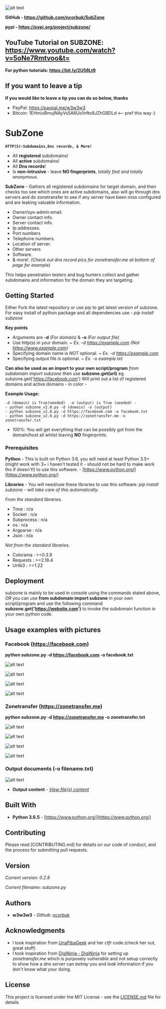 ![alt text](https://raw.githubusercontent.com/ncorbuk/SubZone/master/logo_.png)

**GitHub - https://github.com/ncorbuk/SubZone**

**pypi - https://pypi.org/project/subzone/**

## YouTube Tutorial on SUBZONE: https://www.youtube.com/watch?v=5oNe7Rmtvoo&t=
**For python tutorials: https://bit.ly/2U58Lt9**

## If you want to leave a tip
**If you would like to leave a tip you can do so below, thanks**
* PayPal: https://paypal.me/w3w3w3
* Bitcoin: 1EHmioBmujNAyVs5A6Uo1nfto9JZhGBDLd <-- pref this way :)

# SubZone
**```HTTP(S)-Subdomains,Dns records, & More!```**
* All **registered** subdomains!
* All **active** subdomains!
* All **Dns records**!
* Is **non-intrusive** - leave **NO fingerprints**, *totally fast and totally anonymous.*

**SubZone** - Gathers all registered subdomains for target domain, and then checks too see which ones are active subdomains, 
also will go through dns servers and do zonetransfer to see if any server have been miss configured and are leaking valuable
information.

* Owner/sys-admin email.
* Owner contact info.
* Server contact info.
* Ip addresses.
* Port numbers
* Telephone numbers.
* Location of server.
* Other servers
* Software.
* & more!.
*(Check out dns record pics for zonetransfer.me at bottom of page for example)*

This helps penetration testers and bug hunters collect and gather subdomains and information for the domain they are targeting. 

## Getting Started

Either Fork the latest repository or use pip to get latest version of subzone.
For easy install of python package and all dependencies use - *pip install subzone*

**Key points**
* Arguments are **-d** *(For domain)* & **-o** *(For output file)*
* Use http(s) in your domain.  ~  *Ex. -d https://example.com (Not https://www.example.com)*
* Specifying domain name is *NOT* optional.  ~  *Ex. -d https://example.com*
* Specifying output file *is* optional.  ~  *Ex. -o example.txt* 

**Can also be used as an import to your own script/program** 
*from subdomain import subzone*
then use **subzone.get(url)** eg. subzone.get('https://facebook.com')
Will print out a list of registered domains and active domains - in color - 

**Example Usage:**
```
-d (domain) is True(needed)  -o (output) is True (needed) - 
- python subzone_v2.0.py -d (domain) -o (output)
- python subzone_v2.0.py -d https://facebook.com -o facebook.txt
- python subzone_v2.0.py -d https://zonetransfer.me -o zonetransfer.txt
```

- *100%*: You will get everything that can be possibly got from the domain/host all whilst leaving **NO** fingerprints.

### Prerequisites

**Python** - This is built on Python 3.6, you will need at least Python 3.5+ (might work with 3+ i haven't tested it - should not be hard to make work tho if doesn't!) to use this software. - [https://www.python.org/](https://www.python.org/)

**Libraries** - You will need/use these libraries to use this software: 
*pip install subzone - will take care of this automatically.*

*From the standard libraries.*
* Time : n/a
* Socket : n/a
* Subprocess : n/a
* os : n/a
* Argparse : n/a
* Json : n/a

*Not from the standard libraries.*
* Colorama : >=0.3.9
* Requests : >=2.18.4
* Urlib3 : >=1.22

## Deployment

subzone is mainly to be used in console using the commands stated above, *OR* you can use **from subdomain import subzone** in your own script/program and use the following command **subzone.get('https://website.com')** to invoke the subdomain function in your own python code.

## Usage examples with pictures

### Facebook (https://facebook.com)
**python subzone.py -d https://facebook.com -o facebook.txt**

![alt text](https://raw.githubusercontent.com/ncorbuk/SubZone/master/Usage_pictures/facebook_01.png)

![alt text](https://raw.githubusercontent.com/ncorbuk/SubZone/master/Usage_pictures/facebook_02.png)

![alt text](https://raw.githubusercontent.com/ncorbuk/SubZone/master/Usage_pictures/facebook_3.png)

![alt text](https://raw.githubusercontent.com/ncorbuk/SubZone/master/Usage_pictures/facebook_04.png)

### Zonetransfer (https://zonetransfer.me)
**python subzone.py -d https://zonetransfer.me -o zonetransfer.txt**

![alt text](https://raw.githubusercontent.com/ncorbuk/SubZone/master/Usage_pictures/zonetransfer_1.png)

![alt text](https://raw.githubusercontent.com/ncorbuk/SubZone/master/Usage_pictures/zonetransfer_2.png)

![alt text](https://raw.githubusercontent.com/ncorbuk/SubZone/master/Usage_pictures/zonetransfer_3.png)

![alt text](https://raw.githubusercontent.com/ncorbuk/SubZone/master/Usage_pictures/zonetransfer_4.png)

### Output documents (-o filename.txt)

![alt text](https://raw.githubusercontent.com/ncorbuk/SubZone/master/Usage_pictures/output_docs01.png)

* **Output content** - *[View file(s) content](https://github.com/ncorbuk/SubZone/tree/master/Example%20of%20output%20files)*

## Built With

* **Python 3.6.5** - [https://www.python.org/](https://www.python.org/)

## Contributing

Please read [CONTRIBUTING.md] for details on our code of conduct, and the process for submitting pull requests.

## Version

*Current version: 0.2.8*

*Current filename: subzone.py*

## Authors

* **w3w3w3** - *Github*: [ncorbuk](https://github.com/ncorbuk)

## Acknowledgments

* I took inspiration from [UnaPibaGeek](https://github.com/UnaPibaGeek) and her *ctfr* code.(check her out, great stuff)
* I took inspiration from [DigiNinja - DigiNinja](https://zonetransfer.me) for setting up *zonetransfer.me* which is purposely *vulnerable* and not setup correctly to show how a *dns server* can *betray* you and *leak* information if you don't know what your doing.

## License

This project is licensed under the MIT License - see the [LICENSE.md](LICENSE.md) file for details

